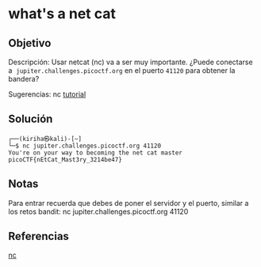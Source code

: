 # what's a net cat

## Objetivo 
Descripción:
Usar netcat (nc) va a ser muy importante. ¿Puede conectarse a  `jupiter.challenges.picoctf.org` en el puerto `41120` para obtener la bandera?

Sugerencias:
nc [tutorial](https://linux.die.net/man/1/nc)


## Solución 
``` shell
┌──(kiriha㉿kali)-[~]
└─$ nc jupiter.challenges.picoctf.org 41120
You're on your way to becoming the net cat master
picoCTF{nEtCat_Mast3ry_3214be47}
```

## Notas
Para entrar recuerda que debes de poner el servidor y el puerto, similar a los retos bandit:
nc jupiter.challenges.picoctf.org 41120

## Referencias
[nc](https://linux.die.net/man/1/nc)